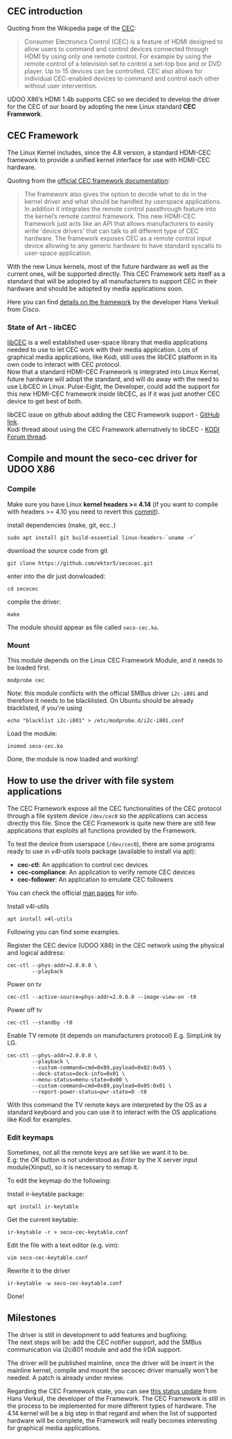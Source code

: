 ## CEC introduction

Quoting from the Wikipedia page of the [CEC](https://en.wikipedia.org/wiki/Consumer_Electronics_Control):

> Consumer Electronics Control (CEC) is a feature of HDMI designed to allow users to command and control devices connected through HDMI by using only one remote control. For example by using the remote control of a television set to control a set-top box and or DVD player. Up to 15 devices can be controlled. CEC also allows for individual CEC-enabled devices to command and control each other without user intervention.

UDOO X86’s HDMI 1.4b supports CEC so we decided to develop the driver for the CEC of our board by adopting the new Linux standard **CEC Framework**.

## CEC Framework
The Linux Kernel includes, since the 4.8 version, a standard HDMI-CEC framework to provide a unified kernel interface for use with HDMI-CEC hardware.  

Quoting from the [official CEC framework documentation](https://www.kernel.org/doc/html/v4.11/media/kapi/cec-core.html#):
> The framework also gives the option to decide what to do in the kernel driver and what should be handled by userspace applications. In addition it integrates the remote control passthrough feature into the kernel’s remote control framework.
This new HDMI-CEC framework just acts like an API that allows manufacturers to easily write 'device drivers' that can talk to all different type of CEC hardware. The framework exposes CEC as a remote control input device allowing to any generic hardware to have standard syscalls to user-space application.

With the new Linux kernels, most of the future hardware as well as the current ones, will be supported directly.
This CEC Framework sets itself as a standard that will be adopted by all manufacturers to support CEC in their hardware and should be adopted by media applications soon.  

Here you can find [details on the framework](http://events.linuxfoundation.org/sites/events/files/slides/cec-wide_1.pdf) by the developer Hans Verkuil from Cisco.


### State of Art - libCEC
[libCEC](http://libcec.pulse-eight.com/) is a well established user-space library that media applications needed to use to let CEC work with their media application.
Lots of graphical media applications, like Kodi, still uses the libCEC platform in its own code to interact with CEC protocol.  
Now that a standard HDMI-CEC Framework is integrated into Linux Kernel, future hardware will adopt the standard, and will do away with the need to use LibCEC in Linux. Pulse-Eight, the Developer, could add the support for this new HDMI-CEC framework inside libCEC, as if it was just another CEC device to get best of both.

libCEC issue on github about adding the CEC Framework support - [GitHub link](https://github.com/Pulse-Eight/libcec/issues/67).  
Kodi thread about using the CEC Framework alternatively to libCEC - [KODI Forum thread](http://forum.kodi.tv/showthread.php?tid=293256).

## Compile and mount the seco-cec driver for UDOO X86

### Compile

Make sure you have Linux **kernel headers >= 4.14**  (if you want to compile with headers >= 4.10 you need to revert this [commit](https://github.com/ektor5/secocec/commit/3874d5ef2139b982878aac9b3d18ad2db1ce47e1)).

install dependencies (make, git, ecc..)

    sudo apt install git build-essential linux-headers-`uname -r`

download the source code from git

    git clone https://github.com/ektor5/secocec.git

enter into the dir just donwloaded:

    cd secocec

compile the driver:

    make

The module should appear as file called `seco-cec.ko`.

### Mount

This module depends on the Linux CEC Framework Module, and it needs to be loaded first.

    modprobe cec

Note: this module conflicts with the official SMBus driver `i2c-i801` and therefore it needs to be blacklisted. On Ubuntu should be already blacklisted, if you're using

    echo "blacklist i2c-i801" > /etc/modprobe.d/i2c-i801.conf

Load the module:

    insmod seco-cec.ko

Done, the module is now loaded and working!

## How to use the driver with file system applications
The CEC Framework expose all the CEC functionalities of the CEC protocol through a file system device `/dev/cec0` so the applications can access directly this file.
Since the CEC Framework is quite new there are still few applications that exploits all functions provided by the Framework.

To test the device from userspace (`/dev/cec0`), there are some programs ready to use in *v4l-utils* tools package (available to install via apt):

* **cec-ctl**: An application to control cec devices
* **cec-compliance**: An application to verify remote CEC devices
* **cec-follower**: An application to emulate CEC followers  

You can check the official [man pages](https://www.mankier.com/package/v4l-utils) for info.

Install v4l-utils

    apt install v4l-utils

Following you can find some examples.

Register the CEC device (UDOO X86) in the CEC network using the physical and logical address:
```
cec-ctl --phys-addr=2.0.0.0 \
        --playback
```

Power on tv

    cec-ctl --active-source=phys-addr=2.0.0.0 --image-view-on -t0

Power off tv

    cec-ctl --standby -t0

Enable TV remote (it depends on manufacturers protocol)
E.g. SimpLink by LG.
```
cec-ctl --phys-addr=2.0.0.0 \
        --playback \
        --custom-command=cmd=0x89,payload=0x02:0x05 \
        --deck-status=deck-info=0x01 \
        --menu-status=menu-state=0x00 \
        --custom-command=cmd=0x89,payload=0x05:0x01 \
        --report-power-status=pwr-state=0 -t0
```
With this command the TV remote keys are interpreted by the OS as a standard keyboard and you can use it to interact with the OS applications like Kodi for examples.

### Edit keymaps
Sometimes, not all the remote keys are set like we want it to be.  
E.g: the *OK* button is not understood as *Enter* by the X server input module(Xinput), so it is necessary to remap it.  

To edit the keymap do the following:

Install ir-keytable package:

    apt install ir-keytable

Get the current keytable:

    ir-keytable -r > seco-cec-keytable.conf

Edit the file with a text editor (e.g. vim):

    vim seco-cec-keytable.conf

Rewrite it to the driver

    ir-keytable -w seco-cec-keytable.conf

Done!

## Milestones

The driver is still in development to add features and bugfixing.  
The next steps will be: add the CEC notifier support, add the SMBus communication via i2ci801 module and add the IrDA support.  

The driver will be published mainline, once the driver will be insert in the mainline kernel, compile and mount the secocec driver manually won't be needed. A patch is already under review.

Regarding the CEC Framework state, you can see [this status update](https://hverkuil.home.xs4all.nl/cec-status.txt) from Hans Verkuil, the developer of the Framework.
The CEC Framework is still in the process to be implemented for more different types of hardware. The 4.14 kernel will be a big step in that regard and when the list of supported hardware will be complete, the Framework will really becomes interesting for graphical media applications.
